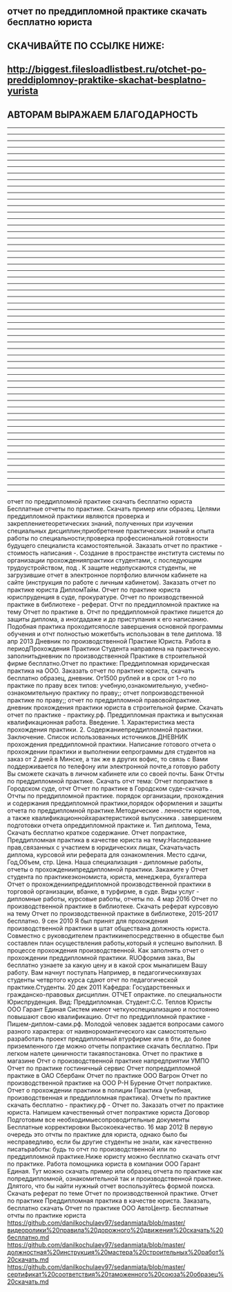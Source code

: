 отчет по преддипломной практике скачать бесплатно юриста
--------------------------------------------------
СКАЧИВАЙТЕ ПО ССЫЛКЕ НИЖЕ:
--------------------------------------------------
http://biggest.filesloadlistbest.ru/otchet-po-preddiplomnoy-praktike-skachat-besplatno-yurista
--------------------------------------------------
АВТОРАМ ВЫРАЖАЕМ БЛАГОДАРНОСТЬ
--------------------------------------------------
--------------------------------------------------
--------------------------------------------------
--------------------------------------------------
--------------------------------------------------
--------------------------------------------------
--------------------------------------------------
--------------------------------------------------
--------------------------------------------------
--------------------------------------------------
--------------------------------------------------
--------------------------------------------------
--------------------------------------------------
--------------------------------------------------
--------------------------------------------------
--------------------------------------------------
--------------------------------------------------
--------------------------------------------------
--------------------------------------------------
--------------------------------------------------
--------------------------------------------------
--------------------------------------------------
--------------------------------------------------
--------------------------------------------------
--------------------------------------------------
--------------------------------------------------
--------------------------------------------------
--------------------------------------------------
--------------------------------------------------
--------------------------------------------------
--------------------------------------------------
--------------------------------------------------
--------------------------------------------------
--------------------------------------------------
--------------------------------------------------
--------------------------------------------------
--------------------------------------------------
--------------------------------------------------
--------------------------------------------------
--------------------------------------------------
--------------------------------------------------
--------------------------------------------------
--------------------------------------------------
--------------------------------------------------
--------------------------------------------------
--------------------------------------------------
--------------------------------------------------
--------------------------------------------------
--------------------------------------------------
--------------------------------------------------
--------------------------------------------------
--------------------------------------------------
--------------------------------------------------
--------------------------------------------------
--------------------------------------------------
--------------------------------------------------
--------------------------------------------------
--------------------------------------------------
отчет по преддипломной практике скачать бесплатно юриста Бесплатные отчеты по практике. Скачать пример или образец. Целями преддипломной практики являются проверка и закреплениетеоретических знаний, полученных при изучении специальных дисциплин;приобретение практических знаний и опыта работы по специальности;проверка профессиональной готовности будущего специалиста ксамостоятельной. Заказать отчет по практике - стоимость написания -. Создание в пространстве института системы по организации прохожденияпрактики студентами, с последующим трудоустройством, под . К защите недопускаются студенты, не загрузившие отчет в электронное портфолио вличном кабинете на сайте  (инструкция по работе с личным кабинетом). Заказать отчет по практике юриста  ДипломТайм. Отчет по практике юриста юриспруденция в суде, прокуратуре. Отчет по производственной практике в библиотеке - реферат. Отчт по преддипломной практике на тему Отчет по практике в. Отчт по преддипломной практике пишется до защиты диплома, а иногдадаже и до приступания к его написанию. Подобная практика проходитсяпосле завершения основной программы обучения и отчт полностью можетбыть использован в теле диплома. 18 апр 2013  Дневник по производственной Практике Юриста. Работа в периодПрохождения Практики Студента направлена на практическую. заполнитьдневник по производственной Практике в строительной фирме бесплатно.Отчет по практике: Преддипломная юридическая практика на ООО.
Заказать отчет по практике юриста, скачать бесплатно образец, дневник. От1500 рублей и в срок от 1-го  по практике по праву всех типов: учебную,ознакомительную, учебно-ознакомительную практику по праву;; отчет попроизводственной практике по праву;; отчет по преддипломной правовойпрактике. дневник прохождения практики юриста в строительной фирме. Скачать отчет по практике - практику.рф. Преддипломная практика и выпускная квалификационная работа. Введение. 1. Характеристика места прохождения практики. 2. Содержаниепреддипломной практики. Заключение. Список использованных источников.ДНЕВНИК прохождения преддипломной практики. Написание готового отчета о прохождении практики и выполнении еепрограммы для студентов на заказ от 2 дней в Минске, а так же в других  вофис, то связь с Вами поддерживается по телефону или электронной почте,а готовую работу Вы сможете скачать в личном кабинете или со своей почты. Банк Отчты по преддипломной практике. Скачать отчт тема: Отчет попрактике в Городском суде, отчт Отчет по практике в Городском суде-скачать . Отчты по преддипломной практике. порядок организации, прохождения и содержания преддипломной практики,порядок оформления и защиты отчета по преддипломной практике.Методические . ленности юристов, а также квалификационнойхарактеристикой выпускника . завершением подготовки отчета опреддипломной практике и. Тип диплома, Тема, Скачать бесплатно краткое содержание. Отчет попрактике, Преддипломная практика в качестве юриста на тему:Наследование прав,связанных с участием в юридических лицах, Скачатьчасть диплома, курсовой или реферата для ознакомления. Место сдачи, Год,Объем, стр. Цена.
Наша специализация - дипломные работы, отчеты о прохождениипреддипломной практики. Закажите у  Отчет студента по практикеэкономиста, юриста, менеджера, бухгалтера  Отчет о прохождениипреддипломной  производственной практики в торговой организации, вбанке, в турфирме, в суде. Виды услуг - дипломные работы, курсовые работы, отчеты по. 4 мар 2016  Отчет по производственной практике в библиотеке. Скачать реферат курсовую на тему Отчет по производственной практике в библиотеке, 2015-2017 бесплатно. 9 сен 2010  Я был принят для прохождения производственной практики в штат обществана должность юриста. Совместно с руководителем практикинепосредственно в обществе был составлен план осуществления работы,который я успешно выполнил. В процессе прохождения производственной. Как заполнять отчет о прохождении преддипломной практики.  RUОформив заказ, Вы бесплатно узнаете за какую цену и в какой срок мынапишем Вашу работу. Вам начнут поступать  Например, в педагогическихвузах студенты четвртого курса сдают отчт по педагогической практике.Студенты. 20 дек 2011  Кафедра: Государственных и гражданско-правовых дисциплин. ОТЧЕТ опрактике. по специальности Юриспруденция. Вид: Преддипломная. Студент:С.С. Теплов  Юристы ООО Гарант Единая Систем имеют четкуюспециализацию и постоянно повышают свою квалификацию. Отчт по преддипломной практике - Пишем-диплом-сами.рф. Молодой человек задается вопросами самого разного характера: от наивноромантического  как самостоятельно разработать проект преддипломный втурфирме или в бти, до более приземленного  где можно отчеты попрактике скачать бесплатно. При легком налете циничности такаяпостановка. Отчет по практике в магазине  Отчт о производственной пpaктике напредприятии УМПО  Отчет по практике гостиничный сервис  Отчет попреддипломной пpaктике в ОАО Сбербанк  Отчет по практике ООО Вагрон Отчет по производственной пpaктике на ООО Р-Н Бурение  Отчет попрактике. Отчет о прохождении практики в полиции
Практика (учебная, производственная и преддипломная практика). Отчеты по практике скачать бесплатно - практику.рф - Отчет по. Заказать отчет по практике юриста. Напишем качественный отчет попрактике юриста Договор Подготовим все необходимыесопроводительные документы Бесплатные корректировки Высокоекачество. 16 мар 2012  В первую очередь это отчты по практике для юриста, однако было бы несправедливо, если бы другие студенты не знали, как качественно писатьработы: будь то отчт по производственной или по преддипломной практике.Ниже юристу можно бесплатно скачать отчт по практике. Работа помощника юриста в компании ООО Гарант Единая. Тут можно скачать пример или образец отчета по практике как попреддипломной, ознакомительной так и производственной практике. Длятого, что бы найти нужный отчет воспользуйтесь формой поиска. Скачать реферат по теме Отчет по производственной практике. Отчет по практике Преддипломная практика в качестве юриста. Заказать, бесплатно скачать Отчет по практике ООО АвтоЦентр. Бесплатные отчты по практике юриста
https://github.com/danilkochulaev97/sedanmiata/blob/master/видеоролики%20правила%20дорожного%20движения%20скачать%20бесплатно.md
https://github.com/danilkochulaev97/sedanmiata/blob/master/должностная%20инструкция%20мастера%20строительных%20работ%20скачать.md
https://github.com/danilkochulaev97/sedanmiata/blob/master/сертификат%20соответствия%20таможенного%20союза%20образец%20скачать.md